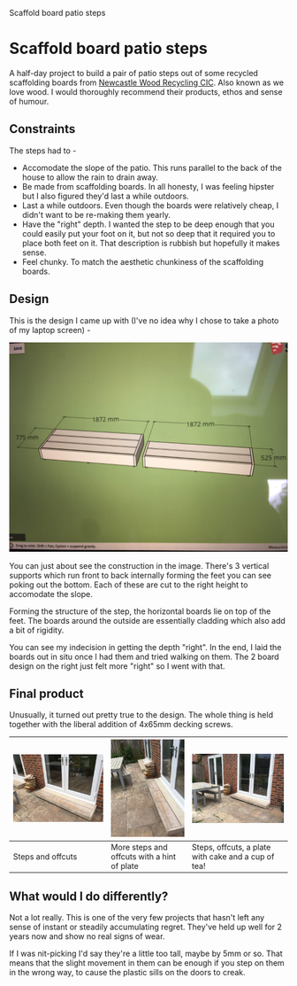 Scaffold board patio steps

# Scaffold board patio steps

A half-day project to build a pair of patio steps out of some recycled scaffolding boards from [Newcastle Wood Recycling CIC](https://www.welovewood.org/). Also known as we love wood. I would thoroughly recommend their products, ethos and sense of humour.

## Constraints

The steps had to -

* Accomodate the slope of the patio. This runs parallel to the back of the house to allow the rain to drain away.
* Be made from scaffolding boards. In all honesty, I was feeling hipster but I also figured they'd last a while outdoors.
* Last a while outdoors. Even though the boards were relatively cheap, I didn't want to be re-making them yearly. 
* Have the "right" depth. I wanted the step to be deep enough that you could easily put your foot on it, but not so deep that it required you to place both feet on it. That description is rubbish but hopefully it makes sense.
* Feel chunky. To match the aesthetic chunkiness of the scaffolding boards.

## Design

This is the design I came up with (I've no idea why I chose to take a photo of my laptop screen) -

![Sketchup plan](IMG_2928.jpg)

You can just about see the construction in the image. There's 3 vertical supports which run front to back internally forming the feet you can see poking out the bottom. Each of these are cut to the right height to accomodate the slope. 

Forming the structure of the step, the horizontal boards lie on top of the feet. The boards around the outside are essentially cladding which also add a bit of rigidity. 

You can see my indecision in getting the depth "right". In the end, I laid the boards out in situ once I had them and tried walking on them. The 2 board design on the right just felt more "right" so I went with that.

## Final product

Unusually, it turned out pretty true to the design. The whole thing is held together with the liberal addition of 4x65mm decking screws.

| ![Steps and offcuts](IMG_3012.jpg) | ![More steps and offcuts with a hint of plate](IMG_3013.jpg) | ![Steps, offcuts, a plate with cake and a cup of tea!](IMG_3014.jpg) |
| - | - | - |
| Steps and offcuts | More steps and offcuts with a hint of plate | Steps, offcuts, a plate with cake and a cup of tea! |


## What would I do differently?

Not a lot really. This is one of the very few projects that hasn't left any sense of instant or steadily accumulating regret. They've held up well for 2 years now and show no real signs of wear.

If I was nit-picking I'd say they're a little too tall, maybe by 5mm or so. That means that the slight movement in them can be enough if you step on them in the wrong way, to cause the plastic sills on the doors to creak.
